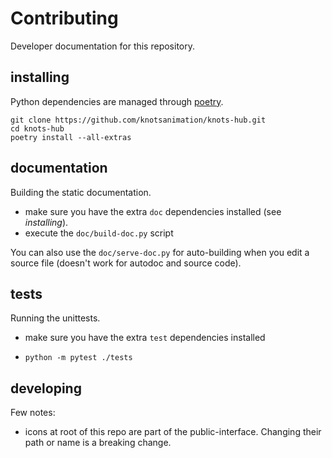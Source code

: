 # Contributing

Developer documentation for this repository.

## installing

Python dependencies are managed through [poetry](https://python-poetry.org/).

```shell
git clone https://github.com/knotsanimation/knots-hub.git
cd knots-hub
poetry install --all-extras
```

## documentation

Building the static documentation.

- make sure you have the extra `doc` dependencies installed (see _installing_).
- execute the `doc/build-doc.py` script

You can also use the `doc/serve-doc.py` for auto-building when
you edit a source file (doesn't work for autodoc and source code).

## tests

Running the unittests.

- make sure you have the extra `test` dependencies installed 
- ```shell
  python -m pytest ./tests  
  ```

## developing

Few notes:

- icons at root of this repo are part of the public-interface. Changing their
  path or name is a breaking change.  

